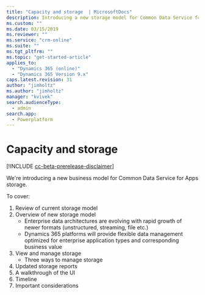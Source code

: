 ```yaml
---
title: "Capacity and storage  | MicrosoftDocs"
description: Introducing a new storage model for Common Data Service for Apps.
ms.custom: ""
ms.date: 03/15/2019
ms.reviewer: ""
ms.service: "crm-online"
ms.suite: ""
ms.tgt_pltfrm: ""
ms.topic: "get-started-article"
applies_to: 
  - "Dynamics 365 (online)"
  - "Dynamics 365 Version 9.x"
caps.latest.revision: 31
author: "jimholtz"
ms.author: "jimholtz"
manager: "kvivek"
search.audienceType: 
  - admin
search.app: 
  - Powerplatform
---
```

# Capacity and storage

[!INCLUDE [cc-beta-prerelease-disclaimer](../includes/cc-beta-prerelease-disclaimer.md)]

We're introducing a new business model for Common Data Service for Apps storage.

To cover:

1. Review of current storage model
2. Overview of new storage model
   - Enterprise data architectures are evolving with rapid growth of newer formats (unstructured, streaming, file etc.)​
   - Dynamics 365 platforms will provide flexible data management optimized for enterprise application types and corresponding business value​
3. View and manage storage
   - Three ways to manage storage
4. Updated storage reports
5. A walkthrough of the UI
6. Timeline
7. Important considerations


